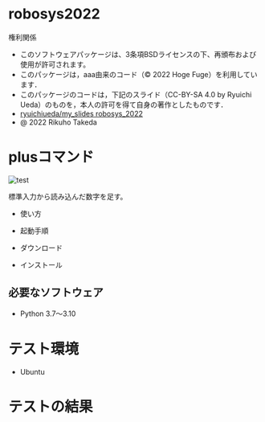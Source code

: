 # robosys2022
権利関係
* このソフトウェアパッケージは、3条項BSDライセンスの下、再頒布および使用が許可されます。
* このパッケージは，aaa由来のコード（© 2022 Hoge Fuge）を利用しています．
* このパッケージのコードは，下記のスライド（CC-BY-SA 4.0 by Ryuichi Ueda）のものを，本人の許可を得て自身の著作としたものです．
* [ryuichiueda/my_slides robosys_2022](https://github.com/ryuichiueda/my_slides/tree/master/robosys_2022)
* @ 2022 Rikuho Takeda

# plusコマンド
![test](https://github.com/rikuhotakeda/robosys202x/actions/workflows/test.yml/badge.svg)

標準入力から読み込んだ数字を足す。

 * 使い方

 * 起動手順

 * ダウンロード

 * インストール

## 必要なソフトウェア
* Python 3.7～3.10

# テスト環境
* Ubuntu

# テストの結果
